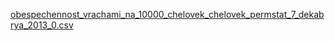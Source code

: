 [obespechennost_vrachami_na_10000_chelovek_chelovek_permstat_7_dekabrya_2013_0.csv](https://github.com/Victor-Shurov/Bio-neo/files/11311947/obespechennost_vrachami_na_10000_chelovek_chelovek_permstat_7_dekabrya_2013_0.csv)
